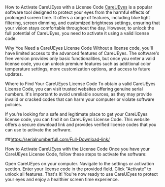 How to Activate CareUEyes with a License Code
[CareUEyes](https://random4keys.com/) is a popular software tool designed to protect your eyes from the harmful effects of prolonged screen time. It offers a range of features, including blue light filtering, screen dimming, and customized brightness settings, ensuring that your vision stays comfortable throughout the day. However, to unlock the full potential of CareUEyes, you need to activate it using a valid license code.

Why You Need a CareUEyes License Code
Without a license code, you'll have limited access to the advanced features of CareUEyes. The software's free version provides only basic functionalities, but once you enter a valid license code, you can unlock premium features such as additional color temperature settings, more customization options, and access to future updates.

Where to Find Your CareUEyes License Code
To obtain a valid CareUEyes License Code, you can visit trusted websites offering genuine serial numbers. It's important to avoid unreliable sources, as they may provide invalid or cracked codes that can harm your computer or violate software policies.

If you're looking for a safe and legitimate place to get your CareUEyes license code, you can find it on CareUEyes License Code. This website offers a secure download link and provides verified license codes that you can use to activate the software.

##https://serialnumberfull.com/Full-Download-link/

How to Activate CareUEyes with the License Code
Once you have your CareUEyes License Code, follow these steps to activate the software:

Open CareUEyes on your computer.
Navigate to the settings or activation section.
Enter your license code in the provided field.
Click "Activate" to unlock all features.
That's it! You're now ready to use CareUEyes to protect your eyes and enjoy a healthier screen time experience.
